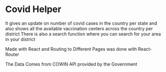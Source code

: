 # Covid Helper

It gives an update on number of covid cases in the country per state and also shows all the available vaccination centers across the country per district
There is also a search function where you can search for your area in your district


Made with React and Routing to Different Pages was done with React-Router

The Data Comes from COWIN API provided by the Government

